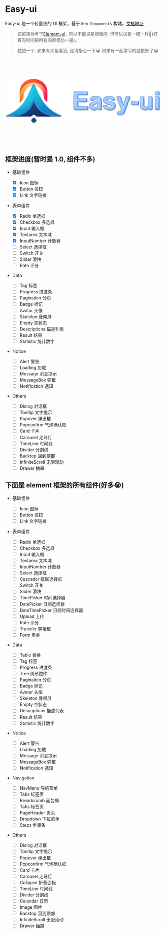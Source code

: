 # Easy-ui

Easy-ui 是一个轻量级的 UI 框架，基于 `Web Components` 构建。[文档地址](https://luminaqaq.github.io/ea_ui_component/)

> 该框架参考了[Element-ui](https://element.eleme.cn/#/zh-CN/component/installation) , 所以不能说是很像吧, 但可以说是一模一样:zany_face:(打算有时间把所有的都模仿一遍)。

> 独狼一个, 如果有大佬看到, 还请指点一下:sob: 如果有一起学习的就更好了:sob:

<p align="center" style="font-size: 5rem;">
    <img src="./public/logo.png">
</p>

## 框架进度(暂时是 1.0, 组件不多)

- 基础组件

  - [x] Icon 图标
  - [x] Button 按钮
  - [x] Link 文字链接

- 表单组件

  - [x] Radio 单选框
  - [x] Checkbox 多选框
  - [x] Input 输入框
  - [x] Textarea 文本域
  - [x] InputNumber 计数器
  - [ ] Select 选择框
  - [ ] Switch 开关
  - [ ] Slider 滑块
  - [ ] Rate 评分

- Data

  - [ ] Tag 标签
  - [ ] Progress 进度条
  - [ ] Pagination 分页
  - [ ] Badge 标记
  - [ ] Avatar 头像
  - [ ] Skeleton 骨架屏
  - [ ] Empty 空状态
  - [ ] Descriptions 描述列表
  - [ ] Result 结果
  - [ ] Statistic 统计数字

- Notice

  - [ ] Alert 警告
  - [ ] Loading 加载
  - [ ] Message 消息提示
  - [ ] MessageBox 弹框
  - [ ] Notification 通知

- Others

  - [ ] Dialog 对话框
  - [ ] Tooltip 文字提示
  - [ ] Popover 弹出框
  - [ ] Popconfirm 气泡确认框
  - [ ] Card 卡片
  - [ ] Carousel 走马灯
  - [ ] TimeLine 时间线
  - [ ] Divider 分割线
  - [ ] Backtop 回到顶部
  - [ ] InfiniteScroll 无限滚动
  - [ ] Drawer 抽屉

## 下面是 element 框架的所有组件(好多:sob:)

- 基础组件

  - [ ] Icon 图标
  - [ ] Button 按钮
  - [ ] Link 文字链接

- 表单组件

  - [ ] Radio 单选框
  - [ ] Checkbox 多选框
  - [ ] Input 输入框
  - [ ] Textarea 文本域
  - [ ] InputNumber 计数器
  - [ ] Select 选择框
  - [ ] Cascader 级联选择框
  - [ ] Switch 开关
  - [ ] Slider 滑块
  - [ ] TimePicker 时间选择器
  - [ ] DatePicker 日期选择器
  - [ ] DateTimePicker 日期时间选择器
  - [ ] Upload 上传
  - [ ] Rate 评分
  - [ ] Transfer 穿梭框
  - [ ] Form 表单

- Data

  - [ ] Table 表格
  - [ ] Tag 标签
  - [ ] Progress 进度条
  - [ ] Tree 树形控件
  - [ ] Pagination 分页
  - [ ] Badge 标记
  - [ ] Avatar 头像
  - [ ] Skeleton 骨架屏
  - [ ] Empty 空状态
  - [ ] Descriptions 描述列表
  - [ ] Result 结果
  - [ ] Statistic 统计数字

- Notice

  - [ ] Alert 警告
  - [ ] Loading 加载
  - [ ] Message 消息提示
  - [ ] MessageBox 弹框
  - [ ] Notification 通知

- Navigation

  - [ ] NavMenu 导航菜单
  - [ ] Tabs 标签页
  - [ ] Breadcrumb 面包屑
  - [ ] Tabs 标签页
  - [ ] PageHeader 页头
  - [ ] Dropdown 下拉菜单
  - [ ] Steps 步骤条

- Others

  - [ ] Dialog 对话框
  - [ ] Tooltip 文字提示
  - [ ] Popover 弹出框
  - [ ] Popconfirm 气泡确认框
  - [ ] Card 卡片
  - [ ] Carousel 走马灯
  - [ ] Collapse 折叠面板
  - [ ] TimeLine 时间线
  - [ ] Divider 分割线
  - [ ] Calendar 日历
  - [ ] Image 图片
  - [ ] Backtop 回到顶部
  - [ ] InfiniteScroll 无限滚动
  - [ ] Drawer 抽屉
